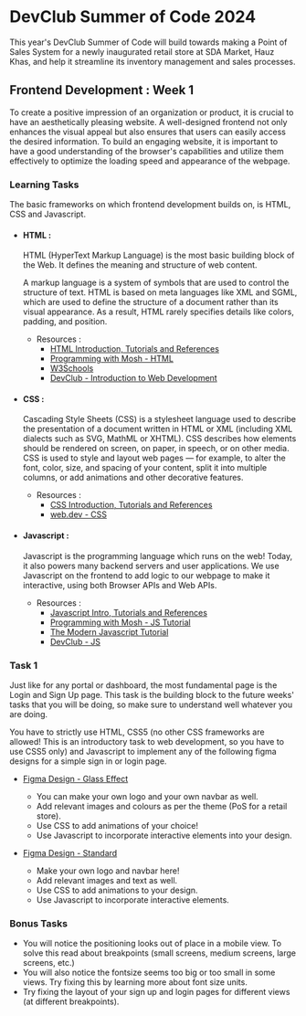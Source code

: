 # DevClub Summer of Code 2024

This year's DevClub Summer of Code will build towards making a Point of Sales System for a newly inaugurated retail store at SDA Market, Hauz Khas, and help it streamline its inventory management and sales processes.

## Frontend Development : Week 1

To create a positive impression of an organization or product, it is crucial to have an aesthetically pleasing website. A well-designed frontend not only enhances the visual appeal but also ensures that users can easily access the desired information. To build an engaging website, it is important to have a good understanding of the browser's capabilities and utilize them effectively to optimize the loading speed and appearance of the webpage.

### Learning Tasks

The basic frameworks on which frontend development builds on, is HTML, CSS and Javascript.

- #### HTML :

  HTML (HyperText Markup Language) is the most basic building block of the Web. It defines the meaning and structure of web content.

  A markup language is a system of symbols that are used to control the structure of text. HTML is based on meta languages like XML and SGML, which are used to define the structure of a document rather than its visual appearance. As a result, HTML rarely specifies details like colors, padding, and position.

  - Resources :
    - [HTML Introduction, Tutorials and References](https://developer.mozilla.org/en-US/docs/Web/HTML)
    - [Programming with Mosh - HTML](https://www.youtube.com/watch?v=qz0aGYrrlhU)
    - [W3Schools](https://www.w3schools.com/)
    - [DevClub - Introduction to Web Development](https://www.youtube.com/watch?v=NeA-qRb7xNo)

- #### CSS :

  Cascading Style Sheets (CSS) is a stylesheet language used to describe the presentation of a document written in HTML or XML (including XML dialects such as SVG, MathML or XHTML). CSS describes how elements should be rendered on screen, on paper, in speech, or on other media. CSS is used to style and layout web pages — for example, to alter the font, color, size, and spacing of your content, split it into multiple columns, or add animations and other decorative features.

  - Resources :
    - [CSS Introduction, Tutorials and References](https://developer.mozilla.org/en-US/docs/Web/CSS)
    - [web.dev - CSS](https://web.dev/learn/css/)

- #### Javascript :

  Javascript is the programming language which runs on the web! Today, it also powers many backend servers and user applications. We use Javascript on the frontend to add logic to our webpage to make it interactive, using both Browser APIs and Web APIs.

  - Resources :
    - [Javascript Intro, Tutorials and References](https://developer.mozilla.org/en-US/docs/Web/JavaScript)
    - [Programming with Mosh - JS Tutorial](https://www.youtube.com/watch?v=W6NZfCO5SIk)
    - [The Modern Javascript Tutorial](https://javascript.info/)
    - [DevClub - JS](https://www.youtube.com/watch?v=gC4X0ZRiJo4)

### Task 1

Just like for any portal or dashboard, the most fundamental page is the Login and Sign Up page. This task is the building block to the future weeks' tasks that you will be doing, so make sure to understand well whatever you are doing.

You have to strictly use HTML, CSS5 (no other CSS frameworks are allowed! This is an introductory task to web development, so you have to use CSS5 only) and Javascript to implement any of the following figma designs for a simple sign in or login page.

- [Figma Design - Glass Effect](<https://www.figma.com/design/WWDrX1RbMzO1zDqWWywevb/Glass-Effect-Login-Page-(Community)?node-id=101-10072&t=9vz5E3NuspTh58t6-0>)

  - You can make your own logo and your own navbar as well.
  - Add relevant images and colours as per the theme (PoS for a retail store).
  - Use CSS to add animations of your choice!
  - Use Javascript to incorporate interactive elements into your design.

- [Figma Design - Standard](<https://www.figma.com/design/7VgGZOLg9vOUqPP1Y7iZ7k/Login-Page-(Community)?node-id=0-1&t=exGaZnBTzpRTswMa-1>)

  - Make your own logo and navbar here!
  - Add relevant images and text as well.
  - Use CSS to add animations to your design.
  - Use Javascript to incorporate interactive elements.

### Bonus Tasks

- You will notice the positioning looks out of place in a mobile view. To solve this read about breakpoints (small screens, medium screens, large screens, etc.)
- You will also notice the fontsize seems too big or too small in some views. Try fixing this by learning more about font size units.
- Try fixing the layout of your sign up and login pages for different views (at different breakpoints).  

